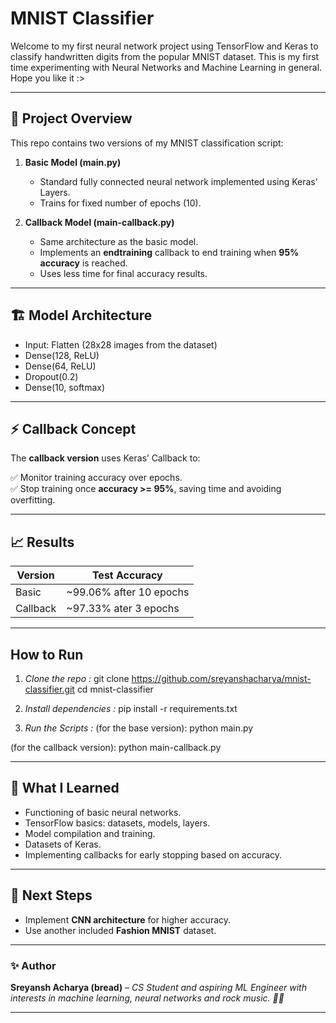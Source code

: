 # MNIST Classifier

Welcome to my first neural network project using TensorFlow and Keras to classify handwritten digits from the popular MNIST dataset. This is my first time experimenting with Neural Networks and Machine Learning in general. Hope you like it :>

---

## 📂 **Project Overview**

This repo contains two versions of my MNIST classification script:

1. **Basic Model (main.py)**

   - Standard fully connected neural network implemented using Keras' Layers.
   - Trains for fixed number of epochs (10).

2. **Callback Model (main-callback.py)**
   - Same architecture as the basic model.
   - Implements an **endtraining** callback to end training when **95% accuracy** is reached.
   - Uses less time for final accuracy results.

---

## 🏗️ **Model Architecture**

- Input: Flatten (28x28 images from the dataset)
- Dense(128, ReLU)
- Dense(64, ReLU)
- Dropout(0.2)
- Dense(10, softmax)

---

## ⚡ **Callback Concept**

The **callback version** uses Keras’ Callback to:

✅ Monitor training accuracy over epochs.  
✅ Stop training once **accuracy >= 95%**, saving time and avoiding overfitting.

---

## 📈 **Results**

| Version  | Test Accuracy           |
| -------- | ----------------------- |
| Basic    | ~99.06% after 10 epochs |
| Callback | ~97.33% ater 3 epochs   |

---

## **How to Run**

1. _Clone the repo :_
   git clone https://github.com/sreyanshacharya/mnist-classifier.git
   cd mnist-classifier

2. _Install dependencies :_
   pip install -r requirements.txt

3. _Run the Scripts :_
   (for the base version):
   python main.py

(for the callback version):
python main-callback.py

---

## 📝 **What I Learned**

- Functioning of basic neural networks.
- TensorFlow basics: datasets, models, layers.
- Model compilation and training.
- Datasets of Keras.
- Implementing callbacks for early stopping based on accuracy.

---

## 🔮 **Next Steps**

- Implement **CNN architecture** for higher accuracy.
- Use another included **Fashion MNIST** dataset.

---

### ✨ **Author**

**Sreyansh Acharya (bread)** – _CS Student and aspiring ML Engineer with interests in machine learning, neural networks and rock music. 🤘🏻_

---

